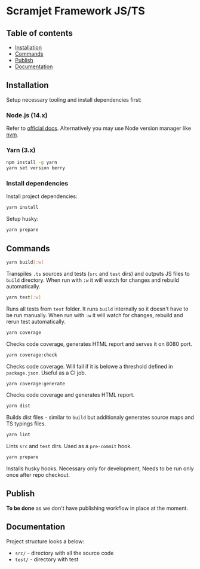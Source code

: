 # Scramjet Framework JS/TS

## Table of contents

- [Installation](#installation)
- [Commands](#commands)
- [Publish](#publish)
- [Documentation](#documentation)

## Installation

Setup necessary tooling and install dependencies first:

### Node.js (14.x)

Refer to [official docs](https://nodejs.org/en/download/). Alternatively you may use Node version manager like [nvm](https://github.com/nvm-sh/nvm).

### Yarn (3.x)

```bash
npm install -g yarn
yarn set version berry
```

### Install dependencies

Install project dependencies:

```bash
yarn install
```

Setup husky:

```bash
yarn prepare
```

## Commands

```bash
yarn build[:w]
```

Transpiles `.ts` sources and tests (`src` and `test` dirs) and outputs JS files to `build` directory. When run with `:w` it will watch for changes and rebuild automatically.

```bash
yarn test[:w]
```

Runs all tests from `test` folder. It runs `build` internally so it doesn't have to be run manually. When run with `:w` it will watch for changes, rebuild and rerun test automatically.

```bash
yarn coverage
```

Checks code coverage, generates HTML report and serves it on 8080 port.

```bash
yarn coverage:check
```

Checks code coverage. Will fail if it is belowe a threshold defined in `package.json`. Useful as a CI job.

```bash
yarn coverage:generate
```

Checks code coverage and generates HTML report.

```bash
yarn dist
```

Builds dist files - similar to `build` but additionaly generates source maps and TS typings files.

```bash
yarn lint
```

Lints `src` and `test` dirs. Used as a `pre-commit` hook.

```bash
yarn prepare
```

Installs husky hooks. Necessary only for development, Needs to be run only once after repo checkout.

## Publish

**To be done** as we don't have publishing workflow in place at the moment.

## Documentation

Project structure looks a below:

* `src/` - directory with all the source code
* `test/` - directory with test
